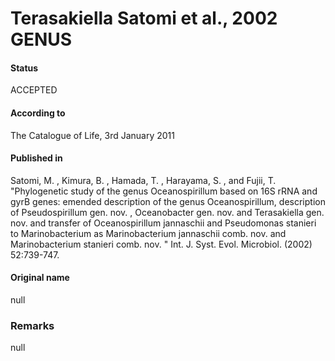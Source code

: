 # Terasakiella Satomi et al., 2002 GENUS

#### Status
ACCEPTED

#### According to
The Catalogue of Life, 3rd January 2011

#### Published in
Satomi, M. , Kimura, B. , Hamada, T. , Harayama, S. , and Fujii, T. "Phylogenetic study of the genus Oceanospirillum based on 16S rRNA and gyrB genes: emended description of the genus Oceanospirillum, description of Pseudospirillum gen. nov. , Oceanobacter gen. nov. and Terasakiella gen. nov. and transfer of Oceanospirillum jannaschii and Pseudomonas stanieri to Marinobacterium as Marinobacterium jannaschii comb. nov. and Marinobacterium stanieri comb. nov. " Int. J. Syst. Evol. Microbiol. (2002) 52:739-747.

#### Original name
null

### Remarks
null